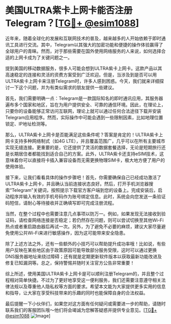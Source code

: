 # 美国ULTRA紫卡上网卡能否注册Telegram？[[TG💪+ @esim1088](https://t.me/s/esim1088)]

近年来，随着全球化的发展和互联网技术的普及，越来越多的人开始依赖于即时通讯工具进行交流。其中，Telegram以其强大的加密功能和便捷的操作体验赢得了全球用户的青睐。然而，对于那些需要在国外使用网络服务的人来说，如何选择合适的上网卡成为了关键问题之一。

提到美国的移动数据服务，很多人可能会想到ULTRA紫卡上网卡。这款产品以其高速稳定的连接和灵活的资费方案受到广泛欢迎。但是，当涉及到是否可以用ULTRA紫卡上网卡来注册Telegram时，许多人感到困惑。今天，我们就来详细探讨一下这个问题，并为有类似需求的朋友提供一些建议。

首先，我们需要明确一点：Telegram是一款国际知名的即时通讯应用，其服务器遍布多个国家和地区，旨在为用户提供安全、可靠的通信环境。因此，在理论上，只要你的设备能够正常访问互联网，理论上就可以通过任何合法途径下载并安装Telegram应用程序。然而，实际操作中可能会遇到一些限制因素，比如地理位置锁定、IP地址检测等。

那么，ULTRA紫卡上网卡是否能满足这些条件呢？答案是肯定的！ULTRA紫卡上网卡支持多种网络制式（如4G LTE），并且覆盖范围广，几乎可以在所有主要城市实现无缝连接。更重要的是，它还提供了灵活的数据套餐选择，无论是短期旅行还是长期居住者都能找到适合自己的方案。此外，ULTRA紫卡还支持eSIM技术，这意味着你可以直接将卡插入兼容设备而无需更换物理SIM卡，极大地方便了用户的使用体验。

接下来，让我们看看具体的操作步骤吧！首先，你需要确保自己已经成功激活了ULTRA紫卡上网卡，并且确认当前连接状态良好。然后，打开手机浏览器搜索“Telegram”关键词，按照提示下载官方客户端到您的设备上。完成安装后，启动程序并输入有效的手机号码作为账号绑定信息。此时，系统会向您发送一条验证码短信，请耐心等待接收并正确填写即可完成注册流程。

当然，在整个过程中也需要注意几点事项以防万一。例如，如果发现无法接收到验证码，请检查网络连接是否稳定；若仍然存在问题，则可以尝试切换至其他Wi-Fi热点或者重启路由器后再试一次。另外，为了避免不必要的麻烦，建议大家尽量避免使用公共Wi-Fi来进行敏感操作，因为这可能带来安全隐患。

除了上述方法之外，还有一些额外的小技巧可以帮助提升成功率哦！比如说，有些用户反映在某些地区由于政策原因可能导致部分服务受限，这时可以通过更换DNS服务器地址来绕过障碍；还有就是定期更新软件版本以获取最新功能改进及修复已知漏洞等。总之，保持警惕并随时关注官方公告非常重要！

综上所述，使用美国ULTRA紫卡上网卡是可以顺利注册Telegram的，并且整个过程相对简单快捷。不过为了更好地享受这一便利服务，我们还需要注意遵守相关法律法规以及尊重他人隐私权等方面的要求。希望本文能为大家提供更多实用的信息和指导，让大家在享受科技带来的乐趣的同时也能保障自身的合法权益。

最后提醒一下小伙伴们，如果您对这方面有任何疑问或需要进一步的帮助，请随时联系我们的客服团队哦～他们将会竭诚为您解答疑惑并提供专业意见。[[TG💪+ @esim1088](https://t.me/s/esim1088) ![Image](https://i.postimg.cc/4NQfJmqS/Snipaste-2025-05-13-00-14-12.png)]